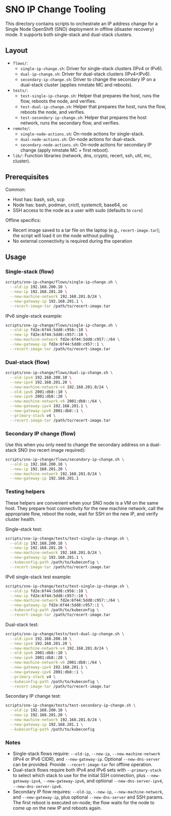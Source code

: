 # SNO IP Change Tooling

This directory contains scripts to orchestrate an IP address change for a Single Node OpenShift (SNO) deployment in offline (disaster recovery) mode. It supports both single-stack and dual-stack clusters.

## Layout

- `flows/`:
  - `single-ip-change.sh`: Driver for single-stack clusters (IPv4 or IPv6).
  - `dual-ip-change.sh`: Driver for dual-stack clusters (IPv4+IPv6).
  - `secondary-ip-change.sh`: Driver to change the secondary IP on a dual-stack cluster (applies nmstate MC and reboots).
- `tests/`:
  - `test-single-ip-change.sh`: Helper that prepares the host, runs the flow, reboots the node, and verifies.
  - `test-dual-ip-change.sh`: Helper that prepares the host, runs the flow, reboots the node, and verifies.
  - `test-secondary-ip-change.sh`: Helper that prepares the host network, runs the secondary flow, and verifies.
- `remote/`:
  - `single-node-actions.sh`: On-node actions for single-stack.
  - `dual-node-actions.sh`: On-node actions for dual-stack.
  - `secondary-node-actions.sh`: On-node actions for secondary IP change (apply nmstate MC + first reboot).
- `lib/`: Function libraries (network, dns, crypto, recert, ssh, util, mc, cluster).

## Prerequisites

Common:
- Host has: bash, ssh, scp
- Node has: bash, podman, crictl, systemctl, base64, oc
- SSH access to the node as a user with sudo (defaults to `core`)

Offline specifics:
- Recert image saved to a tar file on the laptop (e.g., `recert-image.tar`); the script will load it on the node without pulling
- No external connectivity is required during the operation

## Usage

### Single-stack (flow)

```bash
scripts/sno-ip-change/flows/single-ip-change.sh \
  --old-ip 192.168.200.10 \
  --new-ip 192.168.201.20 \
  --new-machine-network 192.168.201.0/24 \
  --new-gateway-ip 192.168.201.1 \
  --recert-image-tar /path/to/recert-image.tar
```

IPv6 single-stack example:

```bash
scripts/sno-ip-change/flows/single-ip-change.sh \
  --old-ip fd2e:6f44:5dd8:c956::10 \
  --new-ip fd2e:6f44:5dd8:c957::10 \
  --new-machine-network fd2e:6f44:5dd8:c957::/64 \
  --new-gateway-ip fd2e:6f44:5dd8:c957::1 \
  --recert-image-tar /path/to/recert-image.tar
```

### Dual-stack (flow)

```bash
scripts/sno-ip-change/flows/dual-ip-change.sh \
  --old-ipv4 192.168.200.10 \
  --new-ipv4 192.168.201.20 \
  --new-machine-network-v4 192.168.201.0/24 \
  --old-ipv6 2001:db8::10 \
  --new-ipv6 2001:db8::20 \
  --new-machine-network-v6 2001:db8::/64 \
  --new-gateway-ipv4 192.168.201.1 \
  --new-gateway-ipv6 2001:db8::1 \
  --primary-stack v4 \
  --recert-image-tar /path/to/recert-image.tar
```

### Secondary IP change (flow)

Use this when you only need to change the secondary address on a dual-stack SNO (no recert image required):

```bash
scripts/sno-ip-change/flows/secondary-ip-change.sh \
  --old-ip 192.168.200.10 \
  --new-ip 192.168.201.20 \
  --new-machine-network 192.168.201.0/24 \
  --new-gateway-ip 192.168.201.1
```

### Testing helpers

These helpers are convenient when your SNO node is a VM on the same host. They prepare host connectivity for the new machine network, call the appropriate flow, reboot the node, wait for SSH on the new IP, and verify cluster health.

Single-stack test:

```bash
scripts/sno-ip-change/tests/test-single-ip-change.sh \
  --old-ip 192.168.200.10 \
  --new-ip 192.168.201.20 \
  --new-machine-network 192.168.201.0/24 \
  --new-gateway-ip 192.168.201.1 \
  --kubeconfig-path /path/to/kubeconfig \
  --recert-image-tar /path/to/recert-image.tar
```

IPv6 single-stack test example:

```bash
scripts/sno-ip-change/tests/test-single-ip-change.sh \
  --old-ip fd2e:6f44:5dd8:c956::10 \
  --new-ip fd2e:6f44:5dd8:c957::10 \
  --new-machine-network fd2e:6f44:5dd8:c957::/64 \
  --new-gateway-ip fd2e:6f44:5dd8:c957::1 \
  --kubeconfig-path /path/to/kubeconfig \
  --recert-image-tar /path/to/recert-image.tar
```

Dual-stack test:

```bash
scripts/sno-ip-change/tests/test-dual-ip-change.sh \
  --old-ipv4 192.168.200.10 \
  --new-ipv4 192.168.201.20 \
  --new-machine-network-v4 192.168.201.0/24 \
  --old-ipv6 2001:db8::10 \
  --new-ipv6 2001:db8::20 \
  --new-machine-network-v6 2001:db8::/64 \
  --new-gateway-ipv4 192.168.201.1 \
  --new-gateway-ipv6 2001:db8::1 \
  --primary-stack v4 \
  --kubeconfig-path /path/to/kubeconfig \
  --recert-image-tar /path/to/recert-image.tar
```

Secondary IP change test:

```bash
scripts/sno-ip-change/tests/test-secondary-ip-change.sh \
  --old-ip 192.168.200.10 \
  --new-ip 192.168.201.20 \
  --new-machine-network 192.168.201.0/24 \
  --new-gateway-ip 192.168.201.1 \
  --kubeconfig-path /path/to/kubeconfig
```

### Notes

- Single-stack flows require: `--old-ip`, `--new-ip`, `--new-machine-network` (IPv4 or IPv6 CIDR), and `--new-gateway-ip`. Optional `--new-dns-server` can be provided. Provide `--recert-image-tar` for offline operation.
- Dual-stack flows require both IPv4 and IPv6 sets with `--primary-stack` to select which stack to use for the initial SSH connection, plus `--new-gateway-ipv4`, `--new-gateway-ipv6`, and optional `--new-dns-server-ipv4`, `--new-dns-server-ipv6`.
- Secondary IP flow requires: `--old-ip`, `--new-ip`, `--new-machine-network`, and `--new-gateway-ip`, plus optional `--new-dns-server` and SSH params. The first reboot is executed on-node; the flow waits for the node to come up on the new IP and reboots again.
